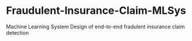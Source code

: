 # Fraudulent-Insurance-Claim-MLSys
Machine Learning System Design of end-to-end  fradulent insurance claim detection
